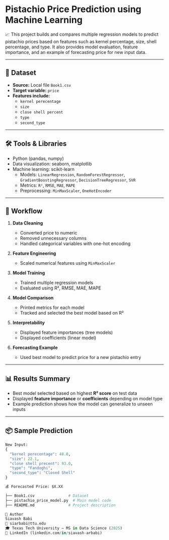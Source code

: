 # Pistachio Price Prediction using Machine Learning

📈 This project builds and compares multiple regression models to predict pistachio prices based on features such as kernel percentage, size, shell percentage, and type. It also provides model evaluation, feature importance, and an example of forecasting price for new input data.

---

## 🧾 Dataset

- **Source:** Local file `Book1.csv`
- **Target variable:** `price`
- **Features include:**
  - `kernel perecentage`
  - `size`
  - `close shell percent`
  - `type`
  - `second_type`

---

## 🛠️ Tools & Libraries

- Python (pandas, numpy)
- Data visualization: seaborn, matplotlib
- Machine learning: scikit-learn
  - Models: `LinearRegression`, `RandomForestRegressor`, `GradientBoostingRegressor`, `DecisionTreeRegressor`, `SVR`
  - Metrics: `R²`, `RMSE`, `MAE`, `MAPE`
  - Preprocessing: `MinMaxScaler`, `OneHotEncoder`

---

## 🔄 Workflow

1. **Data Cleaning**
   - Converted price to numeric
   - Removed unnecessary columns
   - Handled categorical variables with one-hot encoding

2. **Feature Engineering**
   - Scaled numerical features using `MinMaxScaler`

3. **Model Training**
   - Trained multiple regression models
   - Evaluated using R², RMSE, MAE, MAPE

4. **Model Comparison**
   - Printed metrics for each model
   - Tracked and selected the best model based on R²

5. **Interpretability**
   - Displayed feature importances (tree models)
   - Displayed coefficients (linear model)

6. **Forecasting Example**
   - Used best model to predict price for a new pistachio entry

---

## 📊 Results Summary

- Best model selected based on highest **R² score** on test data
- Displayed **feature importance** or **coefficients** depending on model type
- Example prediction shows how the model can generalize to unseen inputs

---

## 📦 Sample Prediction

```python
New Input:
{
  "kernel perecentage": 48.0,
  "size": 22.1,
  "close shell precent": 93.0,
  "type": "Fandoghi",
  "second_type": "Closed Shell"
}

💰 Forecasted Price: $X.XX

├── Book1.csv               # Dataset
├── pistachio_price_model.py  # Main model code
├── README.md               # Project description

👤 Author
Siavash Babi
📧 siarbabi@ttu.edu
🎓 Texas Tech University – MS in Data Science (2025)
🔗 LinkedIn (linkedin.com/in/siavash-arbabi)
